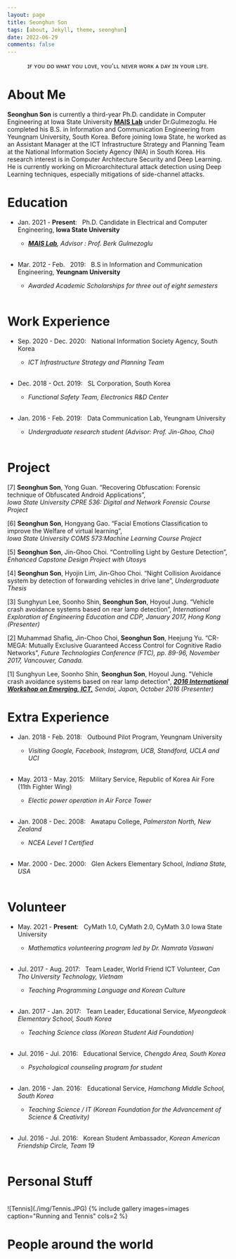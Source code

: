 ```yaml
---
layout: page
title: Seonghun Son
tags: [about, Jekyll, theme, seonghun]
date: 2022-06-29
comments: false
---
```

    
<center>ɪғ ʏᴏᴜ ᴅᴏ ᴡʜᴀᴛ ʏᴏᴜ ʟᴏᴠᴇ, ʏᴏᴜ'ʟʟ ɴᴇᴠᴇʀ ᴡᴏʀᴋ ᴀ ᴅᴀʏ ɪɴ ʏᴏᴜʀ ʟɪғᴇ.</center>

# About Me
**Seonghun Son** is currently a third-year Ph.D. candidate in Computer Engineering at Iowa State University <a href="https://www.ece.iastate.edu/bgulmez"><b>MAIS Lab</b></a> under Dr.Gulmezoglu. 
He completed his B.S. in Information and Communication Engineering from Yeungnam University, South Korea. 
Before joining Iowa State, he worked as an Assistant Manager at the ICT Infrastructure Strategy and Planning Team at the National Information Society Agency (NIA) in South Korea. 
His research interest is in Computer Architecture Security and Deep Learning. 
He is currently working on Microarchitectural attack detection using Deep Learning techniques, especially mitigations of side-channel attacks. 

# Education
* Jan. 2021 - **Present**: &nbsp; Ph.D. Candidate in Electrical and Computer Engineering, **Iowa State University**
    * *<a href="https://www.ece.iastate.edu/bgulmez"><b>MAIS Lab</b></a>, Advisor : Prof. Berk Gulmezoglu* <br/> <br/>


* Mar. 2012 - Feb. &nbsp; 2019: &nbsp; B.S in Information and Communication Engineering, **Yeungnam University**
    * *Awarded Academic Scholarships for three out of eight semesters* <br/> <br/>


# Work Experience
* Sep. 2020 - Dec. 2020: &nbsp; National Information Society Agency, South Korea
    * *ICT Infrastructure Strategy and Planning Team* <br/> <br/>


* Dec. 2018 - Oct. 2019: &nbsp; SL Corporation, South Korea
    * *Functional Safety Team, Electronics R&D Center* <br/> <br/>


* Jan. 2016 - Feb. 2019: &nbsp; Data Communication Lab, Yeungnam University
    * *Undergraduate research student (Advisor: Prof. Jin-Ghoo, Choi)* <br/> <br/>


# Project
[7] **Seonghun Son**, Yong Guan. “Recovering Obfuscation: Forensic technique of Obfuscated Android Applications”, <br/>
 *Iowa State University CPRE 536: Digital and Network Forensic Course Project* <br/>

[6] **Seonghun Son**, Hongyang Gao. “Facial Emotions Classification to improve the Welfare of virtual learning”, <br/> 
 *Iowa State University COMS 573:Machine Learning Course Project* <br/>
 
[5] **Seonghun Son**, Jin-Ghoo Choi. “Controlling Light by Gesture Detection”,
*Enhanced Capstone Design Project with Utosys* <br/>

[4] **Seonghun Son**, Hyojin Lim, Jin-Ghoo Choi. “Night Collision Avoidance system by detection of forwarding vehicles in drive lane”,
*Undergraduate Thesis* <br/>

[3] Sunghyun Lee, Soonho Shin, **Seonghun Son**, Hoyoul Jung. “Vehicle crash avoidance systems based on rear lamp detection”,
*International Exploration of Engineering Education and CDP, January 2017, Hong Kong (Presenter)* <br/>

[2] Muhammad Shafiq, Jin-Choo Choi, **Seonghun Son**, Heejung Yu. “CR-MEGA: Mutually Exclusive Guaranteed Access Control for Cognitive Radio Networks”, 
*Future Technologies Conference (FTC), pp. 89-96, November 2017, Vancouver, Canada.* <br/>

[1] Sunghyun Lee, Soonho Shin, **Seonghun Son**, Hoyoul Jung. "Vehicle crash avoidance systems based on rear lamp detection",
*<a href="https://www.ece.iastate.edu/bgulmez](http://www.spcom.ecei.tohoku.ac.jp/JCK-WS2016/cfp.html"><b>2016 International Workshop on Emerging, ICT,</b></a> Sendai, Japan, October 2016 (Presenter)* <br/> 

# Extra Experience
* Jan. 2018 - Feb. 2018: &nbsp; Outbound Pilot Program, Yeungnam University
    * *Visiting Google, Facebook, Instagram, UCB, Standford, UCLA and UCI* <br/> <br/>

* May. 2013 - May. 2015: &nbsp; Military Service, Republic of Korea Air Fore (11th Fighter Wing)
    * *Electic power operation in Air Force Tower* <br/> <br/>


* Jan. 2008 - Dec. 2008: &nbsp; Awatapu College, *Palmerston North, New Zealand*
    * *NCEA Level 1 Certified* <br/> <br/>
 
* Mar. 2000 - Dec. 2000: &nbsp; Glen Ackers Elementary School, *Indiana State, USA* <br/> <br/>


# Volunteer
* May. 2021 - **Present**: &nbsp; CyMath 1.0, CyMath 2.0, CyMath 3.0 Iowa State University
    * *Mathematics volunteering program led by Dr. Namrata Vaswani* <br/> <br/>

* Jul. 2017 - Aug. 2017: &nbsp; Team Leader, World Friend ICT Volunteer, *Can Tho University Technology, Vietnam*
    * *Teaching Programming Language and Korean Culture* <br/> <br/>

* Jan. 2017 - Jan. 2017: &nbsp; Team Leader, Educational Service, *Myeongdeok Elementary School, South Korea*
    * *Teaching Science class (Korean Student Aid Foundation)* <br/> <br/>

* Jul. 2016 - Jul. 2016: &nbsp; Educational Service, *Chengdo Area, South Korea*
    * *Psychological counseling program for student* <br/> <br/>
   

* Jan. 2016 - Jan. 2016: &nbsp; Educational Service, *Hamchang Middle School, South Korea*
    * *Teaching Science / IT (Korean Foundation for the Advancement of Science & Creativity)* <br/> <br/>
 
* Jul. 2016 - Jul. 2016: &nbsp; Korean Student Ambassador, *Korean American Friendship Circle, Team 19* <br/> <br/>


# Personal Stuff
<!--  
![Running](./img/Running.JPG)
-->
 <br/>
![Tennis](./img/Tennis.JPG)
{% include gallery images=images caption="Running and Tennis" cols=2 %}


# People around the world
<script type='text/javascript' id='clustrmaps' src='//cdn.clustrmaps.com/map_v2.js?cl=24303d&w=a&t=tt&d=Dtm1QYMJOp5s1mt_6sZnPK6UQJ0zmGbLDqvu6SoixR4&co=ffffff&cmo=3acc3a&cmn=ff5353&ct=808080'></script>


<!-- 
## Features
* Minimal, you can focus on your content
* Responsive
* Disqus integration
* Syntax highlighting
* Optional post image
* Social icons
* Page for sharing projects
* Optional background image
* Simple navigation menu
* MathJax support

## Preview


{% capture images %}
    https://cloud.githubusercontent.com/assets/754514/14509720/61c61058-01d6-11e6-93ab-0918515ecd56.png
    https://cloud.githubusercontent.com/assets/754514/14509716/61ac6c8e-01d6-11e6-879f-8308883de790.png
{% endcapture %}

{% include gallery images=images caption="Screenshots of Moon Theme" cols=2 %}

See a [live version of Moon](http://taylantatli.github.io/Moon) hosted on GitHub.

## Getting Started

To learn how to install and use this theme check out the [Setup Guide](http://taylantatli.me/Moon/moon-theme/) for more information.
      
[Install Moon](https://github.com/TaylanTatli/Moon){: .btn}


-->
